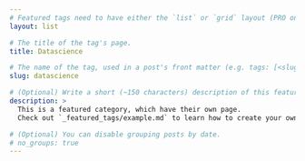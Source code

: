 ```yaml
---
# Featured tags need to have either the `list` or `grid` layout (PRO only).
layout: list

# The title of the tag's page.
title: Datascience

# The name of the tag, used in a post's front matter (e.g. tags: [<slug>]).
slug: datascience

# (Optional) Write a short (~150 characters) description of this featured tag.
description: >
  This is a featured category, which have their own page.
  Check out `_featured_tags/example.md` to learn how to create your own.

# (Optional) You can disable grouping posts by date.
# no_groups: true
---
```

